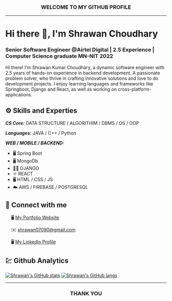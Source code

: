 <h3 align="center">WELCOME TO MY GITHUB PROFILE</h3>
<hr/>

# Hi there 👋, I'm Shrawan Choudhary
### Senior Software Engineer @Airtel Digital | 2.5 Experience | Computer Science graduate MN-NIT 2022

Hi there! I'm Shrawan Kumar Choudhary, a dynamic software engineer with 2.5 years of hands-on experience in backend development. A passionate problem solver, who thrive in crafting innovative solutions and love to do development projects. I enjoy learning languages and frameworks like Springboot, Django and React, as well as working on cross-platform-applications. 


## ⚙️ Skills and Experties

***CS Core:*** DATA STRUCTURE / ALGORITHIM / DBMS / OS / OOP

***Languages:*** JAVA / C++ / Python

***WEB / MOBILE / BACKEND:***
* 🖥️ Spring Boot
* 🖥️ MongoDb
* 🧑‍💻 DJANGO
* ⚛️ REACT
* 🖥️ HTML / CSS / JS
* ☁️ AWS / FIREBASE / POSTGRESQL


## 🤝 Connect with me

&emsp; 🖥️ [My Portfolio Website](https://shrawan907.github.io/)  

&emsp; ✉️ shrawan07090@gmail.com

&emsp; 🖥️ [My LinkedIn Profile](https://www.linkedin.com/in/shrawan-kumar-choudhary-44ab181aa/) 


## 💹 Github Analytics

[![Shrawan's GitHub stats](https://github-readme-stats.vercel.app/api?username=shrawan907&layout=compact)](https://shrawan907.github.io/)
[![Shrawan's GitHub langs](https://github-readme-stats.vercel.app/api/top-langs/?username=shrawan907&layout=compact&langs_count=8)](https://shrawan907.github.io/)

<hr/>

<h3 align="center">THANK YOU</h3>

